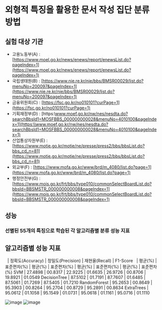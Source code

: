 # 외형적 특징을 활용한 문서 작성 집단 분류 방법

## 실험 대상 기관 

* 고용노동부(A) : [https://www.moel.go.kr/news/enews/report/enewsList.do?pageIndex=1](https://www.moel.go.kr/news/enews/report/enewsList.do?pageIndex=1)
* 국립생태원(B) : [https://www.nie.re.kr/nie/bbs/BMSR00029/list.do?menuNo=200097&pageIndex=1](https://www.nie.re.kr/nie/bbs/BMSR00029/list.do?menuNo=200097&pageIndex=1)
* 금융위원회(C) : [https://fsc.go.kr/no010101?curPage=1](https://fsc.go.kr/no010101?curPage=1)
* 기획재정부(D) : [https:\\www.moef.go.kr/nw/nes/nesdta.do?searchBbsId1=MOSFBBS_000000000028&menuNo=4010100&pageIndex=1](https:\\www.moef.go.kr/nw/nes/nesdta.do?searchBbsId1=MOSFBBS_000000000028&menuNo=4010100&pageIndex=1)
* 산업통상자원부(E) : [https://www.motie.go.kr/motie/ne/presse/press2/bbs/bbsList.do?bbs_cd_n=81](https://www.motie.go.kr/motie/ne/presse/press2/bbs/bbsList.do?bbs_cd_n=81) 
* 외교부(F) : [https://www.mofa.go.kr/www/brd/m_4080/list.do?page=1](https://www.mofa.go.kr/www/brd/m_4080/list.do?page=1)
* 행정안전부(G) : [https://www.mois.go.kr/frt/bbs/type010/commonSelectBoardList.do?bbsId=BBSMSTR_000000000008&pageIndex=1](https://www.mois.go.kr/frt/bbs/type010/commonSelectBoardList.do?bbsId=BBSMSTR_000000000008&pageIndex=1)

## 성능 

### 선별된 55개의 특징으로 학습된 각 알고리즘별 분류 성능 지표

<html xmlns="http://www.w3.org/TR/REC-html40" xmlns:o="urn:schemas-microsoft-com:office:office" xmlns:v="urn:schemas-microsoft-com:vml" xmlns:w="urn:schemas-microsoft-com:office:word"><head><!--[if !mso]>
<style>
v\:* {behavior:url(#default#vml);}
o\:* {behavior:url(#default#vml);}
w\:* {behavior:url(#default#vml);}
.shape {behavior:url(#default#vml);}
</style>
<![endif]
--><title></title><style type="text/css"><!--p.0
{mso-style-name:"바탕글";line-height:160%;margin-left:0pt;margin-right:0pt;text-indent:0pt;margin-top:0pt;margin-bottom:0pt;text-align:justify;word-break:break-hangul;layout-grid-mode:both;vertical-align:baseline;mso-pagination:none;text-autospace:none;mso-padding-alt:0pt 0pt 0pt 0pt;mso-ascii-font-family:함초롬바탕;mso-ascii-font-family:함초롬바탕;mso-font-width:100%;letter-spacing:0pt;mso-text-raise:0pt;font-size:10.0pt;color:#000000;mso-font-kerning:0pt;}
p.1
{mso-style-name:"표안";line-height:130%;margin-left:0pt;margin-right:0pt;text-indent:0pt;margin-top:0pt;margin-bottom:0pt;text-align:center;word-break:keep-all;layout-grid-mode:none;vertical-align:baseline;mso-pagination:none;text-autospace:none;mso-padding-alt:0pt 0pt 0pt 0pt;mso-ascii-font-family:신명 중명조;mso-ascii-font-family:한양신명조;mso-font-width:95%;letter-spacing:-0.4pt;mso-text-raise:0pt;font-size:8.0pt;color:#000000;mso-font-kerning:0pt;}
--></style></head><body><!--StartFragment--><p class="0" style="mso-pagination:none;text-autospace:none;mso-padding-alt:0pt 0pt 0pt 0pt;">

알고리즘별 성능 지표
--
  | 정확도(Accuracy) | 정밀도(Precision) | 재현율(Recall) | F1-Score
  | 평균(%) | 표준편차(%) | 평균(%) | 표준편차(%) | 평균(%) | 표준편차(%) | 평균(%) | 표준편차(%)
SVM | 27.4898 | 00.8317 | 22.9225 | 01.6635 | 26.9726 | 00.8706 | 19.8921 | 01.0549
DecisionTree | 87.5102 | 01.7191 | 87.7607 | 01.6485 | 87.5061 | 01.7269 | 87.5405 | 01.7210
RandomForest | 95.2653 | 00.8649 | 95.3903 | 00.8264 | 95.2704 | 00.8729 | 95.2891 | 00.8634
ExtraTrees | 95.0612 | 01.1058 | 95.1549 | 01.0731 | 95.0618 | 01.1161 | 95.0716 | 01.1110

</p><div id='hwpEditorBoardContent' class='hwp_editor_board_content' data-hjsonver='1.0' data-jsonlen='48022'><!--[data-hwpjson]{
"documentPr": {
"di": "",
"dp": {
"dn": "test.hwp",
"ta": 1,
"d1": 5,
"d2": 1,
"dv": 0,
"dr": 1,
"do": 1,
"vj": "1.1",
"an": "Hancom Office Hangul",
"av": "11, 0, 0, 2129",
"ao": "WIN",
"ab": "32",
"ar": "LE",
"as": "Windows_8"
},
"dis": false,
"ds": {
"ti": "",
"la": "ko",
"cr": "",
"su": "",
"de": "",
"cd": "2022-11-08T11:16:53.170Z",
"md": "1601-01-01T09:00:00.000Z",
"pd": "1601-01-01T09:00:00.000Z",
"ke": ""
}
},
"dh": {
"do": {
"pa": 1,
"fo": 1,
"en": 1,
"pi": 1,
"tb": 1,
"eq": 1
},
"fo": [ ],
"cd": {
"tp": 0,
"lc": {
"af": false,
"ui": false,
"fu": false,
"dn": false,
"ul": false,
"el": false,
"at": false,
"tq": false,
"da": false,
"dw": false,
"dj": false,
"bc": false,
"bu": false,
"al": false,
"ab": false,
"ap": false,
"an": false,
"aa": false,
"ds": false,
"de": false,
"as": false,
"cp": false,
"ao": false,
"et": false,
"ay": false,
"am": false,
"a1": false,
"bt": false,
"av": false,
"dh": false,
"dp": false,
"d1": false,
"mf": false,
"bl": false,
"ag": false,
"dg": false,
"ae": false,
"df": false,
"do": false,
"dl": false,
"di": false,
"d2": false,
"d3": false,
"ob": false,
"d4": false,
"ev": false,
"d5": false,
"d6": false,
"a2": false,
"dc": false
}
},
"ld": {
"pa": "",
"pi": true,
"fo": false
}
},
"bf": {
"01D8F3182B4E35200000009D": {
"id": 1,
"td": false,
"sh": false,
"st": 0,
"sc": 0,
"si": false,
"bt": 0,
"bi": false,
"cl": 0,
"bc": false,
"lt": 0,
"lw": 0,
"lc": 0,
"rt": 0,
"rw": 0,
"rc": 0,
"tt": 0,
"tw": 0,
"tc": 0,
"bbt": 0,
"bbw": 0,
"bbc": 0,
"dt": 1,
"dw": 0,
"dc": 0,
"fi": { }
},
"01D8F3182B4E35200000009E": {
"id": 2,
"td": false,
"sh": false,
"st": 0,
"sc": 0,
"si": false,
"bt": 0,
"bi": false,
"cl": 0,
"bc": false,
"lt": 0,
"lw": 0,
"lc": 0,
"rt": 0,
"rw": 0,
"rc": 0,
"tt": 0,
"tw": 0,
"tc": 0,
"bbt": 0,
"bbw": 0,
"bbc": 0,
"dt": 1,
"dw": 0,
"dc": 0,
"fi": {
"wb": {
"fc": 4294967295,
"hc": 4278190080,
"al": 0,
"hs": -1
}
}
},
"01D8F3182B4E35200000009F": {
"id": 3,
"td": false,
"sh": false,
"st": 0,
"sc": 0,
"si": false,
"bt": 0,
"bi": false,
"cl": 0,
"bc": false,
"lt": 1,
"lw": 1,
"lc": 0,
"rt": 1,
"rw": 1,
"rc": 0,
"tt": 1,
"tw": 1,
"tc": 0,
"bbt": 1,
"bbw": 1,
"bbc": 0,
"dt": 0,
"dw": 0,
"dc": 0,
"fi": { }
},
"01D8F3182B4E3520000000A0": {
"id": 4,
"td": false,
"sh": false,
"st": 0,
"sc": 0,
"si": false,
"bt": 0,
"bi": false,
"cl": 0,
"bc": false,
"lt": 1,
"lw": 1,
"lc": 0,
"rt": 1,
"rw": 1,
"rc": 0,
"tt": 1,
"tw": 1,
"tc": 0,
"bbt": 1,
"bbw": 1,
"bbc": 0,
"dt": 1,
"dw": 1,
"dc": 0,
"fi": {
"wb": {
"fc": 11711154,
"hc": 10066329,
"al": 0,
"hs": -1
}
}
},
"01D8F3182B4E3520000000A1": {
"id": 5,
"td": false,
"sh": false,
"st": 0,
"sc": 0,
"si": false,
"bt": 0,
"bi": false,
"cl": 0,
"bc": false,
"lt": 1,
"lw": 1,
"lc": 0,
"rt": 1,
"rw": 1,
"rc": 0,
"tt": 1,
"tw": 1,
"tc": 0,
"bbt": 1,
"bbw": 1,
"bbc": 0,
"dt": 1,
"dw": 1,
"dc": 0,
"fi": { }
},
"01D8F3182B4E5C30000000A2": {
"id": 6,
"td": false,
"sh": false,
"st": 0,
"sc": 0,
"si": false,
"bt": 0,
"bi": false,
"cl": 0,
"bc": false,
"lt": 0,
"lw": 0,
"lc": 0,
"rt": 0,
"rw": 0,
"rc": 0,
"tt": 0,
"tw": 0,
"tc": 0,
"bbt": 0,
"bbw": 0,
"bbc": 0,
"dt": 1,
"dw": 0,
"dc": 0,
"fi": {
"wb": {
"fc": 4294967295,
"hc": 0,
"al": 0,
"hs": -1
}
}
}
},
"cp": {
"01D8F3182B4E5C30000000A3": {
"id": 0,
"he": 1000,
"tc": 0,
"sc": 4294967295,
"uf": false,
"uk": false,
"sm": 0,
"bf": "01D8F3182B4E35200000009D",
"f1": "한컴바탕",
"t1": 1,
"f2": "한컴바탕",
"t2": 1,
"f3": "함초롬바탕",
"t3": 1,
"f4": "한컴바탕",
"t4": 1,
"f5": "한컴바탕",
"t5": 1,
"f6": "한컴바탕",
"t6": 1,
"f7": "한컴바탕",
"t7": 1,
"r1": 100,
"r2": 100,
"r3": 100,
"r4": 100,
"r5": 100,
"r6": 100,
"r7": 100,
"s1": 0,
"s2": 0,
"s3": 0,
"s4": 0,
"s5": 0,
"s6": 0,
"s7": 0,
"e1": 100,
"e2": 100,
"e3": 100,
"e4": 100,
"e5": 100,
"e6": 100,
"e7": 100,
"o1": 0,
"o2": 0,
"o3": 0,
"o4": 0,
"o5": 0,
"o6": 0,
"o7": 0,
"it": false,
"bo": false,
"ut": 0,
"us": 1,
"uc": 0,
"st": false,
"ss": 1,
"so": 0,
"ot": 0,
"ht": 0,
"hc": 0,
"hx": 0,
"hy": 0,
"em": false,
"en": false,
"su": false,
"sb": false
},
"01D8F3182B4E5C30000000A4": {
"id": 1,
"he": 1000,
"tc": 0,
"sc": 4294967295,
"uf": false,
"uk": false,
"sm": 0,
"bf": "01D8F3182B4E35200000009E",
"f1": "함초롬바탕",
"t1": 1,
"f2": "함초롬바탕",
"t2": 1,
"f3": "함초롬바탕",
"t3": 1,
"f4": "함초롬바탕",
"t4": 1,
"f5": "함초롬바탕",
"t5": 1,
"f6": "함초롬바탕",
"t6": 1,
"f7": "함초롬바탕",
"t7": 1,
"r1": 100,
"r2": 100,
"r3": 100,
"r4": 100,
"r5": 100,
"r6": 100,
"r7": 100,
"s1": 0,
"s2": 0,
"s3": 0,
"s4": 0,
"s5": 0,
"s6": 0,
"s7": 0,
"e1": 100,
"e2": 100,
"e3": 100,
"e4": 100,
"e5": 100,
"e6": 100,
"e7": 100,
"o1": 0,
"o2": 0,
"o3": 0,
"o4": 0,
"o5": 0,
"o6": 0,
"o7": 0,
"it": false,
"bo": false,
"ut": 0,
"us": 1,
"uc": 0,
"st": false,
"ss": 1,
"so": 0,
"ot": 0,
"ht": 0,
"hc": 0,
"hx": 0,
"hy": 0,
"em": false,
"en": false,
"su": false,
"sb": false
},
"01D8F3182B4E5C30000000A5": {
"id": 2,
"he": 800,
"tc": 0,
"sc": 4294967295,
"uf": false,
"uk": false,
"sm": 0,
"bf": "01D8F3182B4E35200000009E",
"f1": "신명 중고딕",
"t1": 2,
"f2": "신명 중고딕",
"t2": 2,
"f3": "신명 중고딕",
"t3": 2,
"f4": "신명 중고딕",
"t4": 2,
"f5": "한양신명조",
"t5": 2,
"f6": "한양중고딕",
"t6": 2,
"f7": "명조",
"t7": 2,
"r1": 95,
"r2": 95,
"r3": 95,
"r4": 95,
"r5": 95,
"r6": 95,
"r7": 95,
"s1": -5,
"s2": -5,
"s3": -5,
"s4": -5,
"s5": -5,
"s6": -5,
"s7": -5,
"e1": 100,
"e2": 100,
"e3": 100,
"e4": 100,
"e5": 100,
"e6": 100,
"e7": 100,
"o1": 0,
"o2": 0,
"o3": 0,
"o4": 0,
"o5": 0,
"o6": 0,
"o7": 0,
"it": false,
"bo": true,
"ut": 0,
"us": 1,
"uc": 0,
"st": false,
"ss": 1,
"so": 0,
"ot": 0,
"ht": 0,
"hc": 0,
"hx": 0,
"hy": 0,
"em": false,
"en": false,
"su": false,
"sb": false
},
"01D8F3182B4E5C30000000A6": {
"id": 3,
"he": 800,
"tc": 0,
"sc": 4294967295,
"uf": false,
"uk": false,
"sm": 0,
"bf": "01D8F3182B4E35200000009E",
"f1": "신명 중명조",
"t1": 2,
"f2": "신명 중명조",
"t2": 2,
"f3": "신명 중명조",
"t3": 2,
"f4": "신명 신명조",
"t4": 2,
"f5": "한양신명조",
"t5": 2,
"f6": "한양신명조",
"t6": 2,
"f7": "명조",
"t7": 2,
"r1": 95,
"r2": 95,
"r3": 95,
"r4": 95,
"r5": 95,
"r6": 95,
"r7": 95,
"s1": -5,
"s2": -5,
"s3": -5,
"s4": -5,
"s5": -5,
"s6": -5,
"s7": -5,
"e1": 100,
"e2": 100,
"e3": 100,
"e4": 100,
"e5": 100,
"e6": 100,
"e7": 100,
"o1": 0,
"o2": 0,
"o3": 0,
"o4": 0,
"o5": 0,
"o6": 0,
"o7": 0,
"it": false,
"bo": false,
"ut": 0,
"us": 1,
"uc": 0,
"st": false,
"ss": 1,
"so": 0,
"ot": 0,
"ht": 0,
"hc": 0,
"hx": 0,
"hy": 0,
"em": false,
"en": false,
"su": false,
"sb": false
},
"01D8F3182B4E5C30000000A7": {
"id": 4,
"he": 800,
"tc": 0,
"sc": 4294967295,
"uf": false,
"uk": false,
"sm": 0,
"bf": "01D8F3182B4E35200000009D",
"f1": "신명 중명조",
"t1": 2,
"f2": "신명 중명조",
"t2": 2,
"f3": "신명 중명조",
"t3": 2,
"f4": "신명 신명조",
"t4": 2,
"f5": "한양신명조",
"t5": 2,
"f6": "한양신명조",
"t6": 2,
"f7": "명조",
"t7": 2,
"r1": 95,
"r2": 95,
"r3": 95,
"r4": 95,
"r5": 95,
"r6": 95,
"r7": 95,
"s1": -4,
"s2": -4,
"s3": -4,
"s4": -4,
"s5": -4,
"s6": -4,
"s7": -4,
"e1": 100,
"e2": 100,
"e3": 100,
"e4": 100,
"e5": 100,
"e6": 100,
"e7": 100,
"o1": 0,
"o2": 0,
"o3": 0,
"o4": 0,
"o5": 0,
"o6": 0,
"o7": 0,
"it": false,
"bo": false,
"ut": 0,
"us": 1,
"uc": 0,
"st": false,
"ss": 1,
"so": 0,
"ot": 0,
"ht": 0,
"hc": 0,
"hx": 0,
"hy": 0,
"em": false,
"en": false,
"su": false,
"sb": false
},
"01D8F3182B4E5C30000000A8": {
"id": 5,
"he": 800,
"tc": 0,
"sc": 4294967295,
"uf": false,
"uk": false,
"sm": 0,
"bf": "01D8F3182B4E35200000009D",
"f1": "신명 중고딕",
"t1": 2,
"f2": "신명 중고딕",
"t2": 2,
"f3": "신명 중고딕",
"t3": 2,
"f4": "신명 중고딕",
"t4": 2,
"f5": "한양신명조",
"t5": 2,
"f6": "한양중고딕",
"t6": 2,
"f7": "명조",
"t7": 2,
"r1": 95,
"r2": 95,
"r3": 95,
"r4": 95,
"r5": 95,
"r6": 95,
"r7": 95,
"s1": -4,
"s2": -4,
"s3": -4,
"s4": -4,
"s5": -4,
"s6": -4,
"s7": -4,
"e1": 100,
"e2": 100,
"e3": 100,
"e4": 100,
"e5": 100,
"e6": 100,
"e7": 100,
"o1": 0,
"o2": 0,
"o3": 0,
"o4": 0,
"o5": 0,
"o6": 0,
"o7": 0,
"it": false,
"bo": false,
"ut": 0,
"us": 1,
"uc": 0,
"st": false,
"ss": 1,
"so": 0,
"ot": 0,
"ht": 0,
"hc": 0,
"hx": 0,
"hy": 0,
"em": false,
"en": false,
"su": false,
"sb": false
}
},
"tp": {
"01D8F3182B4E5C30000000A9": {
"id": 0,
"al": false,
"ar": false,
"tp": [ ]
},
"01D8F3182B4E5C30000000AA": {
"id": 1,
"al": false,
"ar": false,
"tp": [
{
"po": 3840,
"ty": 0,
"le": 0
},
{
"po": 6360,
"ty": 0,
"le": 0
},
{
"po": 7320,
"ty": 0,
"le": 0
},
{
"po": 8760,
"ty": 0,
"le": 0
},
{
"po": 46320,
"ty": 0,
"le": 0
}
]
},
"01D8F3182B4E5C30000000AB": {
"id": 2,
"al": false,
"ar": false,
"tp": [
{
"po": 3840,
"ty": 0,
"le": 0
},
{
"po": 6360,
"ty": 0,
"le": 0
},
{
"po": 7320,
"ty": 0,
"le": 0
},
{
"po": 8760,
"ty": 0,
"le": 0
},
{
"po": 46320,
"ty": 0,
"le": 0
}
]
}
},
"nu": { },
"bu": { },
"pp": {
"01D8F3182B4E5C30000000AC": {
"id": 0,
"ah": 0,
"av": 0,
"ht": 0,
"hi": "",
"hl": 0,
"tp": "01D8F3182B4E5C30000000A9",
"kb": 0,
"kn": true,
"ko": false,
"kk": false,
"kl": false,
"kp": false,
"kw": 0,
"co": 0,
"fl": false,
"st": true,
"sl": false,
"ae": false,
"aa": false,
"mi": 0,
"ml": 0,
"mr": 0,
"mp": 0,
"mn": 0,
"lt": 0,
"lv": 160,
"bf": "01D8F3182B4E35200000009D",
"bl": 0,
"br": 0,
"bt": 0,
"bb": 0,
"bc": false,
"bi": false
},
"01D8F3182B4E5C30000000AD": {
"id": 1,
"ah": 3,
"av": 0,
"ht": 0,
"hi": "",
"hl": 0,
"tp": "01D8F3182B4E5C30000000AA",
"kb": 0,
"kn": false,
"ko": false,
"kk": false,
"kl": false,
"kp": false,
"kw": 0,
"co": 0,
"fl": false,
"st": false,
"sl": false,
"ae": false,
"aa": false,
"mi": 0,
"ml": 0,
"mr": 0,
"mp": 0,
"mn": 0,
"lt": 0,
"lv": 130,
"bf": "01D8F3182B4E35200000009E",
"bl": 0,
"br": 0,
"bt": 0,
"bb": 0,
"bc": false,
"bi": false
},
"01D8F3182B4E5C30000000AE": {
"id": 2,
"ah": 3,
"av": 0,
"ht": 0,
"hi": "",
"hl": 0,
"tp": "01D8F3182B4E5C30000000A9",
"kb": 0,
"kn": false,
"ko": false,
"kk": false,
"kl": false,
"kp": false,
"kw": 0,
"co": 0,
"fl": false,
"st": false,
"sl": false,
"ae": false,
"aa": false,
"mi": 0,
"ml": 0,
"mr": 0,
"mp": 0,
"mn": 0,
"lt": 0,
"lv": 130,
"bf": "01D8F3182B4E35200000009D",
"bl": 0,
"br": 0,
"bt": 0,
"bb": 0,
"bc": false,
"bi": false
},
"01D8F3182B4E5C30000000AF": {
"id": 3,
"ah": 3,
"av": 0,
"ht": 0,
"hi": "",
"hl": 0,
"tp": "01D8F3182B4E5C30000000A9",
"kb": 0,
"kn": false,
"ko": false,
"kk": false,
"kl": false,
"kp": false,
"kw": 0,
"co": 0,
"fl": false,
"st": false,
"sl": false,
"ae": false,
"aa": false,
"mi": 0,
"ml": 0,
"mr": 0,
"mp": 0,
"mn": 0,
"lt": 0,
"lv": 130,
"bf": "01D8F3182B4E5C30000000A2",
"bl": 0,
"br": 0,
"bt": 0,
"bb": 0,
"bc": false,
"bi": false
},
"01D8F3182B4E5C30000000B0": {
"id": 4,
"ah": 0,
"av": 0,
"ht": 0,
"hi": "",
"hl": 0,
"tp": "01D8F3182B4E5C30000000A9",
"kb": 0,
"kn": true,
"ko": false,
"kk": false,
"kl": false,
"kp": false,
"kw": 0,
"co": 0,
"fl": false,
"st": true,
"sl": false,
"ae": false,
"aa": false,
"mi": 0,
"ml": 0,
"mr": 0,
"mp": 0,
"mn": 0,
"lt": 0,
"lv": 160,
"bf": "01D8F3182B4E35200000009E",
"bl": 0,
"br": 0,
"bt": 0,
"bb": 0,
"bc": false,
"bi": false
},
"01D8F3182B4E5C30000000B1": {
"id": 5,
"ah": 0,
"av": 0,
"ht": 0,
"hi": "",
"hl": 0,
"tp": "01D8F3182B4E5C30000000AB",
"kb": 0,
"kn": true,
"ko": false,
"kk": false,
"kl": false,
"kp": false,
"kw": 0,
"co": 0,
"fl": false,
"st": false,
"sl": false,
"ae": false,
"aa": false,
"mi": 0,
"ml": 0,
"mr": 0,
"mp": 0,
"mn": 0,
"lt": 0,
"lv": 130,
"bf": "01D8F3182B4E35200000009D",
"bl": 0,
"br": 0,
"bt": 0,
"bb": 0,
"bc": false,
"bi": false
}
},
"st": {
"01D8F3182B4E5C30000000B2": {
"id": 0,
"ty": 0,
"na": "바탕글",
"en": "Normal",
"pp": "01D8F3182B4E5C30000000B0",
"cp": "01D8F3182B4E5C30000000A4",
"ns": "01D8F3182B4E5C30000000B2",
"li": 1042,
"lf": false
},
"01D8F3182B4E5C30000000B3": {
"id": 1,
"ty": 0,
"na": "표안",
"en": "",
"pp": "01D8F3182B4E5C30000000AE",
"cp": "01D8F3182B4E5C30000000A7",
"ns": "01D8F3182B4E5C30000000B3",
"li": 1042,
"lf": false
},
"01D8F3182B4E5C30000000B4": {
"id": 2,
"ty": 0,
"na": "그림캡션",
"en": "",
"pp": "01D8F3182B4E5C30000000B1",
"cp": "01D8F3182B4E5C30000000A8",
"ns": "01D8F3182B4E5C30000000B4",
"li": 1042,
"lf": false
}
},
"mp": { },
"ro": {
"hp": "01D8F3182B4E352000000033",
"01D8F3182B4E352000000033": {
"np": "",
"id": 0,
"pp": "01D8F3182B4E5C30000000AC",
"si": "01D8F3182B4E5C30000000B2",
"bf": 3,
"ru": [
{
"cp": "01D8F3182B4E5C30000000A3",
"ch": [
{
"cc": 2,
"ci": 1936024420,
"co": "01D8F3182B4E352000000030"
}
,
{
"cc": 2,
"ci": 1668246628,
"co": "01D8F3182B4E352000000031"
}
,
{
"cc": 11,
"ci": 1952607264,
"co": "01D8F3182B4E352000000032"
}
,
{
"t": ""
}
]
}
]
}
},
"sl": {
"01D8F3182B4E352000000034": {
"co": "01D8F3182B4E352000000032",
"id": 1,
"td": 0,
"lw": 0,
"va": 1,
"ll": "",
"ln": "",
"tc": {
"he": false,
"hm": false,
"pr": false,
"ed": false,
"di": false,
"bf": "01D8F3182B4E3520000000A0",
"ac": 0,
"ar": 0,
"sc": 9,
"sr": 1,
"sw": 45581,
"sh": 1368,
"ml": 141,
"mr": 141,
"mt": 141,
"mb": 141
},
"hp": "01D8F3182B4E352000000035"
},
"01D8F3182B4E352000000035": {
"np": "",
"id": -2147483648,
"pp": "01D8F3182B4E5C30000000AE",
"si": "01D8F3182B4E5C30000000B3",
"bf": 0,
"ru": [
{
"cp": "01D8F3182B4E5C30000000A6",
"ch": [
{
"t": "알고리즘별 성능 지표"
}
]
}
]
}
,
"01D8F3182B4E352000000036": {
"co": "01D8F3182B4E352000000032",
"id": 2,
"td": 0,
"lw": 0,
"va": 1,
"ll": "",
"ln": "",
"tc": {
"he": false,
"hm": false,
"pr": false,
"ed": false,
"di": false,
"bf": "01D8F3182B4E3520000000A1",
"ac": 0,
"ar": 1,
"sc": 1,
"sr": 1,
"sw": 6808,
"sh": 1368,
"ml": 141,
"mr": 141,
"mt": 141,
"mb": 141
},
"hp": "01D8F3182B4E352000000037"
},
"01D8F3182B4E352000000037": {
"np": "",
"id": -2147483648,
"pp": "01D8F3182B4E5C30000000AF",
"si": "01D8F3182B4E5C30000000B2",
"bf": 0,
"ru": [
{
"cp": "01D8F3182B4E5C30000000A6",
"ch": [
{
"t": ""
}
]
}
]
}
,
"01D8F3182B4E352000000038": {
"co": "01D8F3182B4E352000000032",
"id": 3,
"td": 0,
"lw": 0,
"va": 1,
"ll": "",
"ln": "",
"tc": {
"he": false,
"hm": false,
"pr": false,
"ed": false,
"di": false,
"bf": "01D8F3182B4E3520000000A1",
"ac": 1,
"ar": 1,
"sc": 2,
"sr": 1,
"sw": 9694,
"sh": 1368,
"ml": 141,
"mr": 141,
"mt": 141,
"mb": 141
},
"hp": "01D8F3182B4E352000000039"
},
"01D8F3182B4E352000000039": {
"np": "",
"id": -2147483648,
"pp": "01D8F3182B4E5C30000000AF",
"si": "01D8F3182B4E5C30000000B2",
"bf": 0,
"ru": [
{
"cp": "01D8F3182B4E5C30000000A6",
"ch": [
{
"t": "정확도(Accuracy)"
}
]
}
]
}
,
"01D8F3182B4E35200000003A": {
"co": "01D8F3182B4E352000000032",
"id": 4,
"td": 0,
"lw": 0,
"va": 1,
"ll": "",
"ln": "",
"tc": {
"he": false,
"hm": false,
"pr": false,
"ed": false,
"di": false,
"bf": "01D8F3182B4E3520000000A1",
"ac": 3,
"ar": 1,
"sc": 2,
"sr": 1,
"sw": 9694,
"sh": 1368,
"ml": 141,
"mr": 141,
"mt": 141,
"mb": 141
},
"hp": "01D8F3182B4E35200000003B"
},
"01D8F3182B4E35200000003B": {
"np": "",
"id": -2147483648,
"pp": "01D8F3182B4E5C30000000AF",
"si": "01D8F3182B4E5C30000000B2",
"bf": 0,
"ru": [
{
"cp": "01D8F3182B4E5C30000000A6",
"ch": [
{
"t": "정밀도(Precision)"
}
]
}
]
}
,
"01D8F3182B4E35200000003C": {
"co": "01D8F3182B4E352000000032",
"id": 5,
"td": 0,
"lw": 0,
"va": 1,
"ll": "",
"ln": "",
"tc": {
"he": false,
"hm": false,
"pr": false,
"ed": false,
"di": false,
"bf": "01D8F3182B4E3520000000A1",
"ac": 5,
"ar": 1,
"sc": 2,
"sr": 1,
"sw": 9694,
"sh": 1368,
"ml": 141,
"mr": 141,
"mt": 141,
"mb": 141
},
"hp": "01D8F3182B4E35200000003D"
},
"01D8F3182B4E35200000003D": {
"np": "",
"id": -2147483648,
"pp": "01D8F3182B4E5C30000000AF",
"si": "01D8F3182B4E5C30000000B2",
"bf": 0,
"ru": [
{
"cp": "01D8F3182B4E5C30000000A6",
"ch": [
{
"t": "재현율(Recall)"
}
]
}
]
}
,
"01D8F3182B4E35200000003E": {
"co": "01D8F3182B4E352000000032",
"id": 6,
"td": 0,
"lw": 0,
"va": 1,
"ll": "",
"ln": "",
"tc": {
"he": false,
"hm": false,
"pr": false,
"ed": false,
"di": false,
"bf": "01D8F3182B4E3520000000A1",
"ac": 7,
"ar": 1,
"sc": 2,
"sr": 1,
"sw": 9691,
"sh": 1368,
"ml": 141,
"mr": 141,
"mt": 141,
"mb": 141
},
"hp": "01D8F3182B4E35200000003F"
},
"01D8F3182B4E35200000003F": {
"np": "",
"id": -2147483648,
"pp": "01D8F3182B4E5C30000000AF",
"si": "01D8F3182B4E5C30000000B2",
"bf": 0,
"ru": [
{
"cp": "01D8F3182B4E5C30000000A6",
"ch": [
{
"t": "F1-Score"
}
]
}
]
}
,
"01D8F3182B4E352000000040": {
"co": "01D8F3182B4E352000000032",
"id": 7,
"td": 0,
"lw": 0,
"va": 1,
"ll": "",
"ln": "",
"tc": {
"he": false,
"hm": false,
"pr": false,
"ed": false,
"di": false,
"bf": "01D8F3182B4E3520000000A1",
"ac": 0,
"ar": 2,
"sc": 1,
"sr": 1,
"sw": 6808,
"sh": 1368,
"ml": 141,
"mr": 141,
"mt": 141,
"mb": 141
},
"hp": "01D8F3182B4E352000000041"
},
"01D8F3182B4E352000000041": {
"np": "",
"id": -2147483648,
"pp": "01D8F3182B4E5C30000000AF",
"si": "01D8F3182B4E5C30000000B2",
"bf": 0,
"ru": [
{
"cp": "01D8F3182B4E5C30000000A6",
"ch": [
{
"t": ""
}
]
}
]
}
,
"01D8F3182B4E352000000042": {
"co": "01D8F3182B4E352000000032",
"id": 8,
"td": 0,
"lw": 0,
"va": 1,
"ll": "",
"ln": "",
"tc": {
"he": false,
"hm": false,
"pr": false,
"ed": false,
"di": false,
"bf": "01D8F3182B4E3520000000A1",
"ac": 1,
"ar": 2,
"sc": 1,
"sr": 1,
"sw": 4847,
"sh": 1368,
"ml": 141,
"mr": 141,
"mt": 141,
"mb": 141
},
"hp": "01D8F3182B4E352000000043"
},
"01D8F3182B4E352000000043": {
"np": "",
"id": -2147483648,
"pp": "01D8F3182B4E5C30000000AF",
"si": "01D8F3182B4E5C30000000B2",
"bf": 0,
"ru": [
{
"cp": "01D8F3182B4E5C30000000A6",
"ch": [
{
"t": "평균(%)"
}
]
}
]
}
,
"01D8F3182B4E352000000044": {
"co": "01D8F3182B4E352000000032",
"id": 9,
"td": 0,
"lw": 0,
"va": 1,
"ll": "",
"ln": "",
"tc": {
"he": false,
"hm": false,
"pr": false,
"ed": false,
"di": false,
"bf": "01D8F3182B4E3520000000A1",
"ac": 2,
"ar": 2,
"sc": 1,
"sr": 1,
"sw": 4847,
"sh": 1368,
"ml": 141,
"mr": 141,
"mt": 141,
"mb": 141
},
"hp": "01D8F3182B4E352000000045"
},
"01D8F3182B4E352000000045": {
"np": "",
"id": -2147483648,
"pp": "01D8F3182B4E5C30000000AF",
"si": "01D8F3182B4E5C30000000B2",
"bf": 0,
"ru": [
{
"cp": "01D8F3182B4E5C30000000A6",
"ch": [
{
"t": "표준편차(%)"
}
]
}
]
}
,
"01D8F3182B4E352000000046": {
"co": "01D8F3182B4E352000000032",
"id": 10,
"td": 0,
"lw": 0,
"va": 1,
"ll": "",
"ln": "",
"tc": {
"he": false,
"hm": false,
"pr": false,
"ed": false,
"di": false,
"bf": "01D8F3182B4E3520000000A1",
"ac": 3,
"ar": 2,
"sc": 1,
"sr": 1,
"sw": 4847,
"sh": 1368,
"ml": 141,
"mr": 141,
"mt": 141,
"mb": 141
},
"hp": "01D8F3182B4E352000000047"
},
"01D8F3182B4E352000000047": {
"np": "",
"id": -2147483648,
"pp": "01D8F3182B4E5C30000000AF",
"si": "01D8F3182B4E5C30000000B2",
"bf": 0,
"ru": [
{
"cp": "01D8F3182B4E5C30000000A6",
"ch": [
{
"t": "평균(%)"
}
]
}
]
}
,
"01D8F3182B4E352000000048": {
"co": "01D8F3182B4E352000000032",
"id": 11,
"td": 0,
"lw": 0,
"va": 1,
"ll": "",
"ln": "",
"tc": {
"he": false,
"hm": false,
"pr": false,
"ed": false,
"di": false,
"bf": "01D8F3182B4E3520000000A1",
"ac": 4,
"ar": 2,
"sc": 1,
"sr": 1,
"sw": 4847,
"sh": 1368,
"ml": 141,
"mr": 141,
"mt": 141,
"mb": 141
},
"hp": "01D8F3182B4E352000000049"
},
"01D8F3182B4E352000000049": {
"np": "",
"id": -2147483648,
"pp": "01D8F3182B4E5C30000000AF",
"si": "01D8F3182B4E5C30000000B2",
"bf": 0,
"ru": [
{
"cp": "01D8F3182B4E5C30000000A6",
"ch": [
{
"t": "표준편차(%)"
}
]
}
]
}
,
"01D8F3182B4E35200000004A": {
"co": "01D8F3182B4E352000000032",
"id": 12,
"td": 0,
"lw": 0,
"va": 1,
"ll": "",
"ln": "",
"tc": {
"he": false,
"hm": false,
"pr": false,
"ed": false,
"di": false,
"bf": "01D8F3182B4E3520000000A1",
"ac": 5,
"ar": 2,
"sc": 1,
"sr": 1,
"sw": 4847,
"sh": 1368,
"ml": 141,
"mr": 141,
"mt": 141,
"mb": 141
},
"hp": "01D8F3182B4E35200000004B"
},
"01D8F3182B4E35200000004B": {
"np": "",
"id": -2147483648,
"pp": "01D8F3182B4E5C30000000AF",
"si": "01D8F3182B4E5C30000000B2",
"bf": 0,
"ru": [
{
"cp": "01D8F3182B4E5C30000000A6",
"ch": [
{
"t": "평균(%)"
}
]
}
]
}
,
"01D8F3182B4E35200000004C": {
"co": "01D8F3182B4E352000000032",
"id": 13,
"td": 0,
"lw": 0,
"va": 1,
"ll": "",
"ln": "",
"tc": {
"he": false,
"hm": false,
"pr": false,
"ed": false,
"di": false,
"bf": "01D8F3182B4E3520000000A1",
"ac": 6,
"ar": 2,
"sc": 1,
"sr": 1,
"sw": 4847,
"sh": 1368,
"ml": 141,
"mr": 141,
"mt": 141,
"mb": 141
},
"hp": "01D8F3182B4E35200000004D"
},
"01D8F3182B4E35200000004D": {
"np": "",
"id": -2147483648,
"pp": "01D8F3182B4E5C30000000AF",
"si": "01D8F3182B4E5C30000000B2",
"bf": 0,
"ru": [
{
"cp": "01D8F3182B4E5C30000000A6",
"ch": [
{
"t": "표준편차(%)"
}
]
}
]
}
,
"01D8F3182B4E35200000004E": {
"co": "01D8F3182B4E352000000032",
"id": 14,
"td": 0,
"lw": 0,
"va": 1,
"ll": "",
"ln": "",
"tc": {
"he": false,
"hm": false,
"pr": false,
"ed": false,
"di": false,
"bf": "01D8F3182B4E3520000000A1",
"ac": 7,
"ar": 2,
"sc": 1,
"sr": 1,
"sw": 4847,
"sh": 1368,
"ml": 141,
"mr": 141,
"mt": 141,
"mb": 141
},
"hp": "01D8F3182B4E35200000004F"
},
"01D8F3182B4E35200000004F": {
"np": "",
"id": -2147483648,
"pp": "01D8F3182B4E5C30000000AF",
"si": "01D8F3182B4E5C30000000B2",
"bf": 0,
"ru": [
{
"cp": "01D8F3182B4E5C30000000A6",
"ch": [
{
"t": "평균(%)"
}
]
}
]
}
,
"01D8F3182B4E352000000050": {
"co": "01D8F3182B4E352000000032",
"id": 15,
"td": 0,
"lw": 0,
"va": 1,
"ll": "",
"ln": "",
"tc": {
"he": false,
"hm": false,
"pr": false,
"ed": false,
"di": false,
"bf": "01D8F3182B4E3520000000A1",
"ac": 8,
"ar": 2,
"sc": 1,
"sr": 1,
"sw": 4844,
"sh": 1368,
"ml": 141,
"mr": 141,
"mt": 141,
"mb": 141
},
"hp": "01D8F3182B4E352000000051"
},
"01D8F3182B4E352000000051": {
"np": "",
"id": -2147483648,
"pp": "01D8F3182B4E5C30000000AF",
"si": "01D8F3182B4E5C30000000B2",
"bf": 0,
"ru": [
{
"cp": "01D8F3182B4E5C30000000A6",
"ch": [
{
"t": "표준편차(%)"
}
]
}
]
}
,
"01D8F3182B4E352000000052": {
"co": "01D8F3182B4E352000000032",
"id": 16,
"td": 0,
"lw": 0,
"va": 1,
"ll": "",
"ln": "",
"tc": {
"he": false,
"hm": false,
"pr": false,
"ed": false,
"di": false,
"bf": "01D8F3182B4E3520000000A1",
"ac": 0,
"ar": 3,
"sc": 1,
"sr": 1,
"sw": 6808,
"sh": 1368,
"ml": 141,
"mr": 141,
"mt": 141,
"mb": 141
},
"hp": "01D8F3182B4E352000000053"
},
"01D8F3182B4E352000000053": {
"np": "",
"id": -2147483648,
"pp": "01D8F3182B4E5C30000000AF",
"si": "01D8F3182B4E5C30000000B2",
"bf": 0,
"ru": [
{
"cp": "01D8F3182B4E5C30000000A6",
"ch": [
{
"t": "SVM"
}
]
}
]
}
,
"01D8F3182B4E352000000054": {
"co": "01D8F3182B4E352000000032",
"id": 17,
"td": 0,
"lw": 0,
"va": 1,
"ll": "",
"ln": "",
"tc": {
"he": false,
"hm": false,
"pr": false,
"ed": false,
"di": false,
"bf": "01D8F3182B4E3520000000A1",
"ac": 1,
"ar": 3,
"sc": 1,
"sr": 1,
"sw": 4847,
"sh": 1368,
"ml": 141,
"mr": 141,
"mt": 141,
"mb": 141
},
"hp": "01D8F3182B4E352000000055"
},
"01D8F3182B4E352000000055": {
"np": "",
"id": -2147483648,
"pp": "01D8F3182B4E5C30000000AF",
"si": "01D8F3182B4E5C30000000B2",
"bf": 0,
"ru": [
{
"cp": "01D8F3182B4E5C30000000A6",
"ch": [
{
"t": "27.4898"
}
]
}
]
}
,
"01D8F3182B4E352000000056": {
"co": "01D8F3182B4E352000000032",
"id": 18,
"td": 0,
"lw": 0,
"va": 1,
"ll": "",
"ln": "",
"tc": {
"he": false,
"hm": false,
"pr": false,
"ed": false,
"di": false,
"bf": "01D8F3182B4E3520000000A1",
"ac": 2,
"ar": 3,
"sc": 1,
"sr": 1,
"sw": 4847,
"sh": 1368,
"ml": 141,
"mr": 141,
"mt": 141,
"mb": 141
},
"hp": "01D8F3182B4E352000000057"
},
"01D8F3182B4E352000000057": {
"np": "",
"id": -2147483648,
"pp": "01D8F3182B4E5C30000000AF",
"si": "01D8F3182B4E5C30000000B2",
"bf": 0,
"ru": [
{
"cp": "01D8F3182B4E5C30000000A6",
"ch": [
{
"t": "00.8317"
}
]
}
]
}
,
"01D8F3182B4E352000000058": {
"co": "01D8F3182B4E352000000032",
"id": 19,
"td": 0,
"lw": 0,
"va": 1,
"ll": "",
"ln": "",
"tc": {
"he": false,
"hm": false,
"pr": false,
"ed": false,
"di": false,
"bf": "01D8F3182B4E3520000000A1",
"ac": 3,
"ar": 3,
"sc": 1,
"sr": 1,
"sw": 4847,
"sh": 1368,
"ml": 141,
"mr": 141,
"mt": 141,
"mb": 141
},
"hp": "01D8F3182B4E352000000059"
},
"01D8F3182B4E352000000059": {
"np": "",
"id": -2147483648,
"pp": "01D8F3182B4E5C30000000AF",
"si": "01D8F3182B4E5C30000000B2",
"bf": 0,
"ru": [
{
"cp": "01D8F3182B4E5C30000000A6",
"ch": [
{
"t": "22.9225"
}
]
}
]
}
,
"01D8F3182B4E35200000005A": {
"co": "01D8F3182B4E352000000032",
"id": 20,
"td": 0,
"lw": 0,
"va": 1,
"ll": "",
"ln": "",
"tc": {
"he": false,
"hm": false,
"pr": false,
"ed": false,
"di": false,
"bf": "01D8F3182B4E3520000000A1",
"ac": 4,
"ar": 3,
"sc": 1,
"sr": 1,
"sw": 4847,
"sh": 1368,
"ml": 141,
"mr": 141,
"mt": 141,
"mb": 141
},
"hp": "01D8F3182B4E35200000005B"
},
"01D8F3182B4E35200000005B": {
"np": "",
"id": -2147483648,
"pp": "01D8F3182B4E5C30000000AF",
"si": "01D8F3182B4E5C30000000B2",
"bf": 0,
"ru": [
{
"cp": "01D8F3182B4E5C30000000A6",
"ch": [
{
"t": "01.6635"
}
]
}
]
}
,
"01D8F3182B4E35200000005C": {
"co": "01D8F3182B4E352000000032",
"id": 21,
"td": 0,
"lw": 0,
"va": 1,
"ll": "",
"ln": "",
"tc": {
"he": false,
"hm": false,
"pr": false,
"ed": false,
"di": false,
"bf": "01D8F3182B4E3520000000A1",
"ac": 5,
"ar": 3,
"sc": 1,
"sr": 1,
"sw": 4847,
"sh": 1368,
"ml": 141,
"mr": 141,
"mt": 141,
"mb": 141
},
"hp": "01D8F3182B4E35200000005D"
},
"01D8F3182B4E35200000005D": {
"np": "",
"id": -2147483648,
"pp": "01D8F3182B4E5C30000000AF",
"si": "01D8F3182B4E5C30000000B2",
"bf": 0,
"ru": [
{
"cp": "01D8F3182B4E5C30000000A6",
"ch": [
{
"t": "26.9726"
}
]
}
]
}
,
"01D8F3182B4E35200000005E": {
"co": "01D8F3182B4E352000000032",
"id": 22,
"td": 0,
"lw": 0,
"va": 1,
"ll": "",
"ln": "",
"tc": {
"he": false,
"hm": false,
"pr": false,
"ed": false,
"di": false,
"bf": "01D8F3182B4E3520000000A1",
"ac": 6,
"ar": 3,
"sc": 1,
"sr": 1,
"sw": 4847,
"sh": 1368,
"ml": 141,
"mr": 141,
"mt": 141,
"mb": 141
},
"hp": "01D8F3182B4E35200000005F"
},
"01D8F3182B4E35200000005F": {
"np": "",
"id": -2147483648,
"pp": "01D8F3182B4E5C30000000AF",
"si": "01D8F3182B4E5C30000000B2",
"bf": 0,
"ru": [
{
"cp": "01D8F3182B4E5C30000000A6",
"ch": [
{
"t": "00.8706"
}
]
}
]
}
,
"01D8F3182B4E352000000060": {
"co": "01D8F3182B4E352000000032",
"id": 23,
"td": 0,
"lw": 0,
"va": 1,
"ll": "",
"ln": "",
"tc": {
"he": false,
"hm": false,
"pr": false,
"ed": false,
"di": false,
"bf": "01D8F3182B4E3520000000A1",
"ac": 7,
"ar": 3,
"sc": 1,
"sr": 1,
"sw": 4847,
"sh": 1368,
"ml": 141,
"mr": 141,
"mt": 141,
"mb": 141
},
"hp": "01D8F3182B4E352000000061"
},
"01D8F3182B4E352000000061": {
"np": "",
"id": -2147483648,
"pp": "01D8F3182B4E5C30000000AF",
"si": "01D8F3182B4E5C30000000B2",
"bf": 0,
"ru": [
{
"cp": "01D8F3182B4E5C30000000A6",
"ch": [
{
"t": "19.8921"
}
]
}
]
}
,
"01D8F3182B4E352000000062": {
"co": "01D8F3182B4E352000000032",
"id": 24,
"td": 0,
"lw": 0,
"va": 1,
"ll": "",
"ln": "",
"tc": {
"he": false,
"hm": false,
"pr": false,
"ed": false,
"di": false,
"bf": "01D8F3182B4E3520000000A1",
"ac": 8,
"ar": 3,
"sc": 1,
"sr": 1,
"sw": 4844,
"sh": 1368,
"ml": 141,
"mr": 141,
"mt": 141,
"mb": 141
},
"hp": "01D8F3182B4E352000000063"
},
"01D8F3182B4E352000000063": {
"np": "",
"id": -2147483648,
"pp": "01D8F3182B4E5C30000000AF",
"si": "01D8F3182B4E5C30000000B2",
"bf": 0,
"ru": [
{
"cp": "01D8F3182B4E5C30000000A6",
"ch": [
{
"t": "01.0549"
}
]
}
]
}
,
"01D8F3182B4E352000000064": {
"co": "01D8F3182B4E352000000032",
"id": 25,
"td": 0,
"lw": 0,
"va": 1,
"ll": "",
"ln": "",
"tc": {
"he": false,
"hm": false,
"pr": false,
"ed": false,
"di": false,
"bf": "01D8F3182B4E3520000000A1",
"ac": 0,
"ar": 4,
"sc": 1,
"sr": 1,
"sw": 6808,
"sh": 1368,
"ml": 141,
"mr": 141,
"mt": 141,
"mb": 141
},
"hp": "01D8F3182B4E352000000065"
},
"01D8F3182B4E352000000065": {
"np": "",
"id": -2147483648,
"pp": "01D8F3182B4E5C30000000AF",
"si": "01D8F3182B4E5C30000000B2",
"bf": 0,
"ru": [
{
"cp": "01D8F3182B4E5C30000000A6",
"ch": [
{
"t": "DecisionTree"
}
]
}
]
}
,
"01D8F3182B4E352000000066": {
"co": "01D8F3182B4E352000000032",
"id": 26,
"td": 0,
"lw": 0,
"va": 1,
"ll": "",
"ln": "",
"tc": {
"he": false,
"hm": false,
"pr": false,
"ed": false,
"di": false,
"bf": "01D8F3182B4E3520000000A1",
"ac": 1,
"ar": 4,
"sc": 1,
"sr": 1,
"sw": 4847,
"sh": 1368,
"ml": 141,
"mr": 141,
"mt": 141,
"mb": 141
},
"hp": "01D8F3182B4E352000000067"
},
"01D8F3182B4E352000000067": {
"np": "",
"id": -2147483648,
"pp": "01D8F3182B4E5C30000000AF",
"si": "01D8F3182B4E5C30000000B2",
"bf": 0,
"ru": [
{
"cp": "01D8F3182B4E5C30000000A6",
"ch": [
{
"t": "87.5102"
}
]
}
]
}
,
"01D8F3182B4E352000000068": {
"co": "01D8F3182B4E352000000032",
"id": 27,
"td": 0,
"lw": 0,
"va": 1,
"ll": "",
"ln": "",
"tc": {
"he": false,
"hm": false,
"pr": false,
"ed": false,
"di": false,
"bf": "01D8F3182B4E3520000000A1",
"ac": 2,
"ar": 4,
"sc": 1,
"sr": 1,
"sw": 4847,
"sh": 1368,
"ml": 141,
"mr": 141,
"mt": 141,
"mb": 141
},
"hp": "01D8F3182B4E352000000069"
},
"01D8F3182B4E352000000069": {
"np": "",
"id": -2147483648,
"pp": "01D8F3182B4E5C30000000AF",
"si": "01D8F3182B4E5C30000000B2",
"bf": 0,
"ru": [
{
"cp": "01D8F3182B4E5C30000000A6",
"ch": [
{
"t": "01.7191"
}
]
}
]
}
,
"01D8F3182B4E35200000006A": {
"co": "01D8F3182B4E352000000032",
"id": 28,
"td": 0,
"lw": 0,
"va": 1,
"ll": "",
"ln": "",
"tc": {
"he": false,
"hm": false,
"pr": false,
"ed": false,
"di": false,
"bf": "01D8F3182B4E3520000000A1",
"ac": 3,
"ar": 4,
"sc": 1,
"sr": 1,
"sw": 4847,
"sh": 1368,
"ml": 141,
"mr": 141,
"mt": 141,
"mb": 141
},
"hp": "01D8F3182B4E35200000006B"
},
"01D8F3182B4E35200000006B": {
"np": "",
"id": -2147483648,
"pp": "01D8F3182B4E5C30000000AF",
"si": "01D8F3182B4E5C30000000B2",
"bf": 0,
"ru": [
{
"cp": "01D8F3182B4E5C30000000A6",
"ch": [
{
"t": "87.7607"
}
]
}
]
}
,
"01D8F3182B4E35200000006C": {
"co": "01D8F3182B4E352000000032",
"id": 29,
"td": 0,
"lw": 0,
"va": 1,
"ll": "",
"ln": "",
"tc": {
"he": false,
"hm": false,
"pr": false,
"ed": false,
"di": false,
"bf": "01D8F3182B4E3520000000A1",
"ac": 4,
"ar": 4,
"sc": 1,
"sr": 1,
"sw": 4847,
"sh": 1368,
"ml": 141,
"mr": 141,
"mt": 141,
"mb": 141
},
"hp": "01D8F3182B4E35200000006D"
},
"01D8F3182B4E35200000006D": {
"np": "",
"id": -2147483648,
"pp": "01D8F3182B4E5C30000000AF",
"si": "01D8F3182B4E5C30000000B2",
"bf": 0,
"ru": [
{
"cp": "01D8F3182B4E5C30000000A6",
"ch": [
{
"t": "01.6485"
}
]
}
]
}
,
"01D8F3182B4E35200000006E": {
"co": "01D8F3182B4E352000000032",
"id": 30,
"td": 0,
"lw": 0,
"va": 1,
"ll": "",
"ln": "",
"tc": {
"he": false,
"hm": false,
"pr": false,
"ed": false,
"di": false,
"bf": "01D8F3182B4E3520000000A1",
"ac": 5,
"ar": 4,
"sc": 1,
"sr": 1,
"sw": 4847,
"sh": 1368,
"ml": 141,
"mr": 141,
"mt": 141,
"mb": 141
},
"hp": "01D8F3182B4E35200000006F"
},
"01D8F3182B4E35200000006F": {
"np": "",
"id": -2147483648,
"pp": "01D8F3182B4E5C30000000AF",
"si": "01D8F3182B4E5C30000000B2",
"bf": 0,
"ru": [
{
"cp": "01D8F3182B4E5C30000000A6",
"ch": [
{
"t": "87.5061"
}
]
}
]
}
,
"01D8F3182B4E352000000070": {
"co": "01D8F3182B4E352000000032",
"id": 31,
"td": 0,
"lw": 0,
"va": 1,
"ll": "",
"ln": "",
"tc": {
"he": false,
"hm": false,
"pr": false,
"ed": false,
"di": false,
"bf": "01D8F3182B4E3520000000A1",
"ac": 6,
"ar": 4,
"sc": 1,
"sr": 1,
"sw": 4847,
"sh": 1368,
"ml": 141,
"mr": 141,
"mt": 141,
"mb": 141
},
"hp": "01D8F3182B4E352000000071"
},
"01D8F3182B4E352000000071": {
"np": "",
"id": -2147483648,
"pp": "01D8F3182B4E5C30000000AF",
"si": "01D8F3182B4E5C30000000B2",
"bf": 0,
"ru": [
{
"cp": "01D8F3182B4E5C30000000A6",
"ch": [
{
"t": "01.7269"
}
]
}
]
}
,
"01D8F3182B4E352000000072": {
"co": "01D8F3182B4E352000000032",
"id": 32,
"td": 0,
"lw": 0,
"va": 1,
"ll": "",
"ln": "",
"tc": {
"he": false,
"hm": false,
"pr": false,
"ed": false,
"di": false,
"bf": "01D8F3182B4E3520000000A1",
"ac": 7,
"ar": 4,
"sc": 1,
"sr": 1,
"sw": 4847,
"sh": 1368,
"ml": 141,
"mr": 141,
"mt": 141,
"mb": 141
},
"hp": "01D8F3182B4E352000000073"
},
"01D8F3182B4E352000000073": {
"np": "",
"id": -2147483648,
"pp": "01D8F3182B4E5C30000000AF",
"si": "01D8F3182B4E5C30000000B2",
"bf": 0,
"ru": [
{
"cp": "01D8F3182B4E5C30000000A6",
"ch": [
{
"t": "87.5405"
}
]
}
]
}
,
"01D8F3182B4E352000000074": {
"co": "01D8F3182B4E352000000032",
"id": 33,
"td": 0,
"lw": 0,
"va": 1,
"ll": "",
"ln": "",
"tc": {
"he": false,
"hm": false,
"pr": false,
"ed": false,
"di": false,
"bf": "01D8F3182B4E3520000000A1",
"ac": 8,
"ar": 4,
"sc": 1,
"sr": 1,
"sw": 4844,
"sh": 1368,
"ml": 141,
"mr": 141,
"mt": 141,
"mb": 141
},
"hp": "01D8F3182B4E352000000075"
},
"01D8F3182B4E352000000075": {
"np": "",
"id": -2147483648,
"pp": "01D8F3182B4E5C30000000AF",
"si": "01D8F3182B4E5C30000000B2",
"bf": 0,
"ru": [
{
"cp": "01D8F3182B4E5C30000000A6",
"ch": [
{
"t": "01.7210"
}
]
}
]
}
,
"01D8F3182B4E352000000076": {
"co": "01D8F3182B4E352000000032",
"id": 34,
"td": 0,
"lw": 0,
"va": 1,
"ll": "",
"ln": "",
"tc": {
"he": false,
"hm": false,
"pr": false,
"ed": false,
"di": false,
"bf": "01D8F3182B4E3520000000A1",
"ac": 0,
"ar": 5,
"sc": 1,
"sr": 1,
"sw": 6808,
"sh": 1368,
"ml": 141,
"mr": 141,
"mt": 141,
"mb": 141
},
"hp": "01D8F3182B4E352000000077"
},
"01D8F3182B4E352000000077": {
"np": "",
"id": -2147483648,
"pp": "01D8F3182B4E5C30000000AF",
"si": "01D8F3182B4E5C30000000B2",
"bf": 0,
"ru": [
{
"cp": "01D8F3182B4E5C30000000A6",
"ch": [
{
"t": "RandomForest"
}
]
}
]
}
,
"01D8F3182B4E352000000078": {
"co": "01D8F3182B4E352000000032",
"id": 35,
"td": 0,
"lw": 0,
"va": 1,
"ll": "",
"ln": "",
"tc": {
"he": false,
"hm": false,
"pr": false,
"ed": false,
"di": false,
"bf": "01D8F3182B4E3520000000A1",
"ac": 1,
"ar": 5,
"sc": 1,
"sr": 1,
"sw": 4847,
"sh": 1368,
"ml": 141,
"mr": 141,
"mt": 141,
"mb": 141
},
"hp": "01D8F3182B4E352000000079"
},
"01D8F3182B4E352000000079": {
"np": "",
"id": -2147483648,
"pp": "01D8F3182B4E5C30000000AF",
"si": "01D8F3182B4E5C30000000B2",
"bf": 0,
"ru": [
{
"cp": "01D8F3182B4E5C30000000A6",
"ch": [
{
"t": "95.2653"
}
]
}
]
}
,
"01D8F3182B4E35200000007A": {
"co": "01D8F3182B4E352000000032",
"id": 36,
"td": 0,
"lw": 0,
"va": 1,
"ll": "",
"ln": "",
"tc": {
"he": false,
"hm": false,
"pr": false,
"ed": false,
"di": false,
"bf": "01D8F3182B4E3520000000A1",
"ac": 2,
"ar": 5,
"sc": 1,
"sr": 1,
"sw": 4847,
"sh": 1368,
"ml": 141,
"mr": 141,
"mt": 141,
"mb": 141
},
"hp": "01D8F3182B4E35200000007B"
},
"01D8F3182B4E35200000007B": {
"np": "",
"id": -2147483648,
"pp": "01D8F3182B4E5C30000000AF",
"si": "01D8F3182B4E5C30000000B2",
"bf": 0,
"ru": [
{
"cp": "01D8F3182B4E5C30000000A6",
"ch": [
{
"t": "00.8649"
}
]
}
]
}
,
"01D8F3182B4E35200000007C": {
"co": "01D8F3182B4E352000000032",
"id": 37,
"td": 0,
"lw": 0,
"va": 1,
"ll": "",
"ln": "",
"tc": {
"he": false,
"hm": false,
"pr": false,
"ed": false,
"di": false,
"bf": "01D8F3182B4E3520000000A1",
"ac": 3,
"ar": 5,
"sc": 1,
"sr": 1,
"sw": 4847,
"sh": 1368,
"ml": 141,
"mr": 141,
"mt": 141,
"mb": 141
},
"hp": "01D8F3182B4E35200000007D"
},
"01D8F3182B4E35200000007D": {
"np": "",
"id": -2147483648,
"pp": "01D8F3182B4E5C30000000AF",
"si": "01D8F3182B4E5C30000000B2",
"bf": 0,
"ru": [
{
"cp": "01D8F3182B4E5C30000000A6",
"ch": [
{
"t": "95.3903"
}
]
}
]
}
,
"01D8F3182B4E35200000007E": {
"co": "01D8F3182B4E352000000032",
"id": 38,
"td": 0,
"lw": 0,
"va": 1,
"ll": "",
"ln": "",
"tc": {
"he": false,
"hm": false,
"pr": false,
"ed": false,
"di": false,
"bf": "01D8F3182B4E3520000000A1",
"ac": 4,
"ar": 5,
"sc": 1,
"sr": 1,
"sw": 4847,
"sh": 1368,
"ml": 141,
"mr": 141,
"mt": 141,
"mb": 141
},
"hp": "01D8F3182B4E35200000007F"
},
"01D8F3182B4E35200000007F": {
"np": "",
"id": -2147483648,
"pp": "01D8F3182B4E5C30000000AF",
"si": "01D8F3182B4E5C30000000B2",
"bf": 0,
"ru": [
{
"cp": "01D8F3182B4E5C30000000A6",
"ch": [
{
"t": "00.8264"
}
]
}
]
}
,
"01D8F3182B4E352000000080": {
"co": "01D8F3182B4E352000000032",
"id": 39,
"td": 0,
"lw": 0,
"va": 1,
"ll": "",
"ln": "",
"tc": {
"he": false,
"hm": false,
"pr": false,
"ed": false,
"di": false,
"bf": "01D8F3182B4E3520000000A1",
"ac": 5,
"ar": 5,
"sc": 1,
"sr": 1,
"sw": 4847,
"sh": 1368,
"ml": 141,
"mr": 141,
"mt": 141,
"mb": 141
},
"hp": "01D8F3182B4E352000000081"
},
"01D8F3182B4E352000000081": {
"np": "",
"id": -2147483648,
"pp": "01D8F3182B4E5C30000000AF",
"si": "01D8F3182B4E5C30000000B2",
"bf": 0,
"ru": [
{
"cp": "01D8F3182B4E5C30000000A6",
"ch": [
{
"t": "95.2704"
}
]
}
]
}
,
"01D8F3182B4E352000000082": {
"co": "01D8F3182B4E352000000032",
"id": 40,
"td": 0,
"lw": 0,
"va": 1,
"ll": "",
"ln": "",
"tc": {
"he": false,
"hm": false,
"pr": false,
"ed": false,
"di": false,
"bf": "01D8F3182B4E3520000000A1",
"ac": 6,
"ar": 5,
"sc": 1,
"sr": 1,
"sw": 4847,
"sh": 1368,
"ml": 141,
"mr": 141,
"mt": 141,
"mb": 141
},
"hp": "01D8F3182B4E352000000083"
},
"01D8F3182B4E352000000083": {
"np": "",
"id": -2147483648,
"pp": "01D8F3182B4E5C30000000AF",
"si": "01D8F3182B4E5C30000000B2",
"bf": 0,
"ru": [
{
"cp": "01D8F3182B4E5C30000000A6",
"ch": [
{
"t": "00.8729"
}
]
}
]
}
,
"01D8F3182B4E352000000084": {
"co": "01D8F3182B4E352000000032",
"id": 41,
"td": 0,
"lw": 0,
"va": 1,
"ll": "",
"ln": "",
"tc": {
"he": false,
"hm": false,
"pr": false,
"ed": false,
"di": false,
"bf": "01D8F3182B4E3520000000A1",
"ac": 7,
"ar": 5,
"sc": 1,
"sr": 1,
"sw": 4847,
"sh": 1368,
"ml": 141,
"mr": 141,
"mt": 141,
"mb": 141
},
"hp": "01D8F3182B4E352000000085"
},
"01D8F3182B4E352000000085": {
"np": "",
"id": -2147483648,
"pp": "01D8F3182B4E5C30000000AF",
"si": "01D8F3182B4E5C30000000B2",
"bf": 0,
"ru": [
{
"cp": "01D8F3182B4E5C30000000A6",
"ch": [
{
"t": "95.2891"
}
]
}
]
}
,
"01D8F3182B4E352000000086": {
"co": "01D8F3182B4E352000000032",
"id": 42,
"td": 0,
"lw": 0,
"va": 1,
"ll": "",
"ln": "",
"tc": {
"he": false,
"hm": false,
"pr": false,
"ed": false,
"di": false,
"bf": "01D8F3182B4E3520000000A1",
"ac": 8,
"ar": 5,
"sc": 1,
"sr": 1,
"sw": 4844,
"sh": 1368,
"ml": 141,
"mr": 141,
"mt": 141,
"mb": 141
},
"hp": "01D8F3182B4E352000000087"
},
"01D8F3182B4E352000000087": {
"np": "",
"id": -2147483648,
"pp": "01D8F3182B4E5C30000000AF",
"si": "01D8F3182B4E5C30000000B2",
"bf": 0,
"ru": [
{
"cp": "01D8F3182B4E5C30000000A6",
"ch": [
{
"t": "00.8634"
}
]
}
]
}
,
"01D8F3182B4E352000000088": {
"co": "01D8F3182B4E352000000032",
"id": 43,
"td": 0,
"lw": 0,
"va": 1,
"ll": "",
"ln": "",
"tc": {
"he": false,
"hm": false,
"pr": false,
"ed": false,
"di": false,
"bf": "01D8F3182B4E3520000000A1",
"ac": 0,
"ar": 6,
"sc": 1,
"sr": 1,
"sw": 6808,
"sh": 1368,
"ml": 141,
"mr": 141,
"mt": 141,
"mb": 141
},
"hp": "01D8F3182B4E352000000089"
},
"01D8F3182B4E352000000089": {
"np": "",
"id": -2147483648,
"pp": "01D8F3182B4E5C30000000AF",
"si": "01D8F3182B4E5C30000000B2",
"bf": 0,
"ru": [
{
"cp": "01D8F3182B4E5C30000000A6",
"ch": [
{
"t": "ExtraTrees"
}
]
}
]
}
,
"01D8F3182B4E35200000008A": {
"co": "01D8F3182B4E352000000032",
"id": 44,
"td": 0,
"lw": 0,
"va": 1,
"ll": "",
"ln": "",
"tc": {
"he": false,
"hm": false,
"pr": false,
"ed": false,
"di": false,
"bf": "01D8F3182B4E3520000000A1",
"ac": 1,
"ar": 6,
"sc": 1,
"sr": 1,
"sw": 4847,
"sh": 1368,
"ml": 141,
"mr": 141,
"mt": 141,
"mb": 141
},
"hp": "01D8F3182B4E35200000008B"
},
"01D8F3182B4E35200000008B": {
"np": "",
"id": -2147483648,
"pp": "01D8F3182B4E5C30000000AF",
"si": "01D8F3182B4E5C30000000B2",
"bf": 0,
"ru": [
{
"cp": "01D8F3182B4E5C30000000A6",
"ch": [
{
"t": "95.0612"
}
]
}
]
}
,
"01D8F3182B4E35200000008C": {
"co": "01D8F3182B4E352000000032",
"id": 45,
"td": 0,
"lw": 0,
"va": 1,
"ll": "",
"ln": "",
"tc": {
"he": false,
"hm": false,
"pr": false,
"ed": false,
"di": false,
"bf": "01D8F3182B4E3520000000A1",
"ac": 2,
"ar": 6,
"sc": 1,
"sr": 1,
"sw": 4847,
"sh": 1368,
"ml": 141,
"mr": 141,
"mt": 141,
"mb": 141
},
"hp": "01D8F3182B4E35200000008D"
},
"01D8F3182B4E35200000008D": {
"np": "",
"id": -2147483648,
"pp": "01D8F3182B4E5C30000000AF",
"si": "01D8F3182B4E5C30000000B2",
"bf": 0,
"ru": [
{
"cp": "01D8F3182B4E5C30000000A6",
"ch": [
{
"t": "01.1058"
}
]
}
]
}
,
"01D8F3182B4E35200000008E": {
"co": "01D8F3182B4E352000000032",
"id": 46,
"td": 0,
"lw": 0,
"va": 1,
"ll": "",
"ln": "",
"tc": {
"he": false,
"hm": false,
"pr": false,
"ed": false,
"di": false,
"bf": "01D8F3182B4E3520000000A1",
"ac": 3,
"ar": 6,
"sc": 1,
"sr": 1,
"sw": 4847,
"sh": 1368,
"ml": 141,
"mr": 141,
"mt": 141,
"mb": 141
},
"hp": "01D8F3182B4E35200000008F"
},
"01D8F3182B4E35200000008F": {
"np": "",
"id": -2147483648,
"pp": "01D8F3182B4E5C30000000AF",
"si": "01D8F3182B4E5C30000000B2",
"bf": 0,
"ru": [
{
"cp": "01D8F3182B4E5C30000000A6",
"ch": [
{
"t": "95.1549"
}
]
}
]
}
,
"01D8F3182B4E352000000090": {
"co": "01D8F3182B4E352000000032",
"id": 47,
"td": 0,
"lw": 0,
"va": 1,
"ll": "",
"ln": "",
"tc": {
"he": false,
"hm": false,
"pr": false,
"ed": false,
"di": false,
"bf": "01D8F3182B4E3520000000A1",
"ac": 4,
"ar": 6,
"sc": 1,
"sr": 1,
"sw": 4847,
"sh": 1368,
"ml": 141,
"mr": 141,
"mt": 141,
"mb": 141
},
"hp": "01D8F3182B4E352000000091"
},
"01D8F3182B4E352000000091": {
"np": "",
"id": -2147483648,
"pp": "01D8F3182B4E5C30000000AF",
"si": "01D8F3182B4E5C30000000B2",
"bf": 0,
"ru": [
{
"cp": "01D8F3182B4E5C30000000A6",
"ch": [
{
"t": "01.0731"
}
]
}
]
}
,
"01D8F3182B4E352000000092": {
"co": "01D8F3182B4E352000000032",
"id": 48,
"td": 0,
"lw": 0,
"va": 1,
"ll": "",
"ln": "",
"tc": {
"he": false,
"hm": false,
"pr": false,
"ed": false,
"di": false,
"bf": "01D8F3182B4E3520000000A1",
"ac": 5,
"ar": 6,
"sc": 1,
"sr": 1,
"sw": 4847,
"sh": 1368,
"ml": 141,
"mr": 141,
"mt": 141,
"mb": 141
},
"hp": "01D8F3182B4E352000000093"
},
"01D8F3182B4E352000000093": {
"np": "",
"id": -2147483648,
"pp": "01D8F3182B4E5C30000000AF",
"si": "01D8F3182B4E5C30000000B2",
"bf": 0,
"ru": [
{
"cp": "01D8F3182B4E5C30000000A6",
"ch": [
{
"t": "95.0618"
}
]
}
]
}
,
"01D8F3182B4E352000000094": {
"co": "01D8F3182B4E352000000032",
"id": 49,
"td": 0,
"lw": 0,
"va": 1,
"ll": "",
"ln": "",
"tc": {
"he": false,
"hm": false,
"pr": false,
"ed": false,
"di": false,
"bf": "01D8F3182B4E3520000000A1",
"ac": 6,
"ar": 6,
"sc": 1,
"sr": 1,
"sw": 4847,
"sh": 1368,
"ml": 141,
"mr": 141,
"mt": 141,
"mb": 141
},
"hp": "01D8F3182B4E352000000095"
},
"01D8F3182B4E352000000095": {
"np": "",
"id": -2147483648,
"pp": "01D8F3182B4E5C30000000AF",
"si": "01D8F3182B4E5C30000000B2",
"bf": 0,
"ru": [
{
"cp": "01D8F3182B4E5C30000000A6",
"ch": [
{
"t": "01.1161"
}
]
}
]
}
,
"01D8F3182B4E352000000096": {
"co": "01D8F3182B4E352000000032",
"id": 50,
"td": 0,
"lw": 0,
"va": 1,
"ll": "",
"ln": "",
"tc": {
"he": false,
"hm": false,
"pr": false,
"ed": false,
"di": false,
"bf": "01D8F3182B4E3520000000A1",
"ac": 7,
"ar": 6,
"sc": 1,
"sr": 1,
"sw": 4847,
"sh": 1368,
"ml": 141,
"mr": 141,
"mt": 141,
"mb": 141
},
"hp": "01D8F3182B4E352000000097"
},
"01D8F3182B4E352000000097": {
"np": "",
"id": -2147483648,
"pp": "01D8F3182B4E5C30000000AF",
"si": "01D8F3182B4E5C30000000B2",
"bf": 0,
"ru": [
{
"cp": "01D8F3182B4E5C30000000A6",
"ch": [
{
"t": "95.0716"
}
]
}
]
}
,
"01D8F3182B4E352000000098": {
"co": "01D8F3182B4E352000000032",
"id": 51,
"td": 0,
"lw": 0,
"va": 1,
"ll": "",
"ln": "",
"tc": {
"he": false,
"hm": false,
"pr": false,
"ed": false,
"di": false,
"bf": "01D8F3182B4E3520000000A1",
"ac": 8,
"ar": 6,
"sc": 1,
"sr": 1,
"sw": 4844,
"sh": 1368,
"ml": 141,
"mr": 141,
"mt": 141,
"mb": 141
},
"hp": "01D8F3182B4E352000000099"
},
"01D8F3182B4E352000000099": {
"np": "",
"id": -2147483648,
"pp": "01D8F3182B4E5C30000000AF",
"si": "01D8F3182B4E5C30000000B2",
"bf": 0,
"ru": [
{
"cp": "01D8F3182B4E5C30000000A6",
"ch": [
{
"t": "01.1110"
}
]
}
]
}
,
"01D8F3182B4E35200000009A": {
"co": "01D8F3182B4E352000000032",
"id": 52,
"td": 0,
"lw": 0,
"va": 0,
"ll": "",
"ln": "",
"ca": {
"si": 2,
"fs": false,
"wi": 8504,
"ga": 852,
"lw": -1
},
"hp": "01D8F3182B4E35200000009B"
},
"01D8F3182B4E35200000009B": {
"np": "01D8F3182B4E35200000009C",
"id": -2147483648,
"pp": "01D8F3182B4E5C30000000AD",
"si": "01D8F3182B4E5C30000000B2",
"bf": 0,
"ru": [
{
"cp": "01D8F3182B4E5C30000000A5",
"ch": [
{
"t": "\u003C표 6\u003E 선별된 55개의 특징으로 학습된 각 알고리즘별 분류 성능 지표"
}
]
}
]
},
"01D8F3182B4E35200000009C": {
"np": "",
"id": -2147483648,
"pp": "01D8F3182B4E5C30000000AD",
"si": "01D8F3182B4E5C30000000B4",
"bf": 0,
"ru": [
{
"cp": "01D8F3182B4E5C30000000A5",
"ch": [
{
"t": "\u003CTable 6\u003E Classification Evaluation Metrics for each algorithm learned with 55 selected features"
}
]
}
]
}
},
"cs": {
"01D8F3182B4E352000000030": {
"cc": 2,
"ci": 1936024420,
"td": 0,
"tv": false,
"sc": 1134,
"ts": 8000,
"ms": "",
"os": "",
"gl": 0,
"gc": 0,
"gw": false,
"ns": 0,
"np": 0,
"ni": 0,
"nt": 0,
"ne": 0,
"hh": false,
"hf": false,
"hm": false,
"fb": false,
"hb": false,
"fi": false,
"hi": false,
"hp": false,
"he": false,
"sl": false,
"lr": 0,
"lc": 0,
"ld": 0,
"ls": 0,
"pp": {
"ls": false,
"wi": 59528,
"he": 84188,
"gt": 0,
"ml": 8504,
"mr": 8504,
"mt": 5668,
"mb": 4252,
"mh": 4252,
"mf": 4252,
"mg": 0
},
"fn": {
"at": 0,
"au": "",
"ap": "",
"ac": ")",
"as": false,
"ll": -1,
"lt": 1,
"lw": 1,
"lc": 0,
"sa": 850,
"sb": 567,
"st": 283
,
"nt": 0,
"nn": 1,
"pp": 0,
"pb": false
},
"en": {
"at": 0,
"au": "",
"ap": "",
"ac": ")",
"as": false,
"ll": -4,
"lt": 1,
"lw": 1,
"lc": 0,
"sa": 850,
"sb": 567,
"st": 0
,
"nt": 0,
"nn": 1,
"pp": 0,
"pb": false
},
"pb": [
{
"ty": 0,
"bf": "01D8F3182B4E35200000009D",
"tb": true,
"hi": false,
"fi": false,
"fa": 0,
"ol": 1417,
"or": 1417,
"ot": 1417,
"ob": 1417
},
{
"ty": 1,
"bf": "01D8F3182B4E35200000009D",
"tb": true,
"hi": false,
"fi": false,
"fa": 0,
"ol": 1417,
"or": 1417,
"ot": 1417,
"ob": 1417
},
{
"ty": 2,
"bf": "01D8F3182B4E35200000009D",
"tb": true,
"hi": false,
"fi": false,
"fa": 0,
"ol": 1417,
"or": 1417,
"ot": 1417,
"ob": 1417
}
],
"mp": [ ]
}
,
"01D8F3182B4E352000000031": {
"cc": 2,
"ci": 1668246628,
"ty": 0,
"la": 0,
"co": 1,
"ss": true,
"sg": 0,
"lt": 0,
"lw": 0,
"lc": 0,
"cs": [ ]
}
,
"01D8F3182B4E352000000032": {
"cc": 11,
"ci": 1952607264,
"id": 2126892271,
"zo": 0,
"nt": 2,
"tw": 1,
"tf": 0,
"lo": false,
"swi": 45581,
"she": 9576,
"swr": 4,
"shr": 2,
"spr": false,
"pta": true,
"pal": false,
"pvr": 2,
"phr": 2,
"pva": 0,
"ph1": 0,
"pvo": 0,
"ph2": 0,
"pfw": true,
"pao": false,
"pha": false,
"ole": 0,
"ori": 0,
"oto": 0,
"obo": 0,
"ca": {
"so": "01D8F3182B4E35200000009A",
"li": 52
},
"sc": ""
,
"pb": 0,
"rh": true,
"na": true,
"ho": false,
"if": true,
"sa": false,
"rc": 7,
"cco": 9,
"cs": 0,
"bf": "01D8F3182B4E35200000009F",
"ile": 0,
"iri": 0,
"ito": 284,
"ibo": 284,
"cl": [ ],
"tr": [
[
{
"so": "01D8F3182B4E352000000034",
"li": 1
}
],
[
{
"so": "01D8F3182B4E352000000036",
"li": 2
},
{
"so": "01D8F3182B4E352000000038",
"li": 3
},
{
"so": "01D8F3182B4E35200000003A",
"li": 4
},
{
"so": "01D8F3182B4E35200000003C",
"li": 5
},
{
"so": "01D8F3182B4E35200000003E",
"li": 6
}
],
[
{
"so": "01D8F3182B4E352000000040",
"li": 7
},
{
"so": "01D8F3182B4E352000000042",
"li": 8
},
{
"so": "01D8F3182B4E352000000044",
"li": 9
},
{
"so": "01D8F3182B4E352000000046",
"li": 10
},
{
"so": "01D8F3182B4E352000000048",
"li": 11
},
{
"so": "01D8F3182B4E35200000004A",
"li": 12
},
{
"so": "01D8F3182B4E35200000004C",
"li": 13
},
{
"so": "01D8F3182B4E35200000004E",
"li": 14
},
{
"so": "01D8F3182B4E352000000050",
"li": 15
}
],
[
{
"so": "01D8F3182B4E352000000052",
"li": 16
},
{
"so": "01D8F3182B4E352000000054",
"li": 17
},
{
"so": "01D8F3182B4E352000000056",
"li": 18
},
{
"so": "01D8F3182B4E352000000058",
"li": 19
},
{
"so": "01D8F3182B4E35200000005A",
"li": 20
},
{
"so": "01D8F3182B4E35200000005C",
"li": 21
},
{
"so": "01D8F3182B4E35200000005E",
"li": 22
},
{
"so": "01D8F3182B4E352000000060",
"li": 23
},
{
"so": "01D8F3182B4E352000000062",
"li": 24
}
],
[
{
"so": "01D8F3182B4E352000000064",
"li": 25
},
{
"so": "01D8F3182B4E352000000066",
"li": 26
},
{
"so": "01D8F3182B4E352000000068",
"li": 27
},
{
"so": "01D8F3182B4E35200000006A",
"li": 28
},
{
"so": "01D8F3182B4E35200000006C",
"li": 29
},
{
"so": "01D8F3182B4E35200000006E",
"li": 30
},
{
"so": "01D8F3182B4E352000000070",
"li": 31
},
{
"so": "01D8F3182B4E352000000072",
"li": 32
},
{
"so": "01D8F3182B4E352000000074",
"li": 33
}
],
[
{
"so": "01D8F3182B4E352000000076",
"li": 34
},
{
"so": "01D8F3182B4E352000000078",
"li": 35
},
{
"so": "01D8F3182B4E35200000007A",
"li": 36
},
{
"so": "01D8F3182B4E35200000007C",
"li": 37
},
{
"so": "01D8F3182B4E35200000007E",
"li": 38
},
{
"so": "01D8F3182B4E352000000080",
"li": 39
},
{
"so": "01D8F3182B4E352000000082",
"li": 40
},
{
"so": "01D8F3182B4E352000000084",
"li": 41
},
{
"so": "01D8F3182B4E352000000086",
"li": 42
}
],
[
{
"so": "01D8F3182B4E352000000088",
"li": 43
},
{
"so": "01D8F3182B4E35200000008A",
"li": 44
},
{
"so": "01D8F3182B4E35200000008C",
"li": 45
},
{
"so": "01D8F3182B4E35200000008E",
"li": 46
},
{
"so": "01D8F3182B4E352000000090",
"li": 47
},
{
"so": "01D8F3182B4E352000000092",
"li": 48
},
{
"so": "01D8F3182B4E352000000094",
"li": 49
},
{
"so": "01D8F3182B4E352000000096",
"li": 50
},
{
"so": "01D8F3182B4E352000000098",
"li": 51
}
]
]
}
},
"bi": [ ],
"bidt": { }
}--></div><!--EndFragment--></body></html>


![image](https://user-images.githubusercontent.com/46625602/199924398-4cc731c9-cdf8-4fb3-93bf-78586b83b02e.png)
![image](https://user-images.githubusercontent.com/46625602/199923856-474b5625-34bd-4369-9ae9-01712ab5946d.png)
